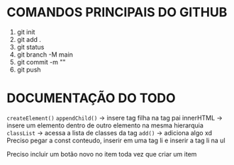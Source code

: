 # COMANDOS PRINCIPAIS DO GITHUB
1. git init 
2. git add .
3. git status
4. git branch -M main
5. git commit -m ""
6. git push 


# DOCUMENTAÇÃO DO TODO
`createElement()`
`appendChild()` -> insere tag filha na tag pai 
innerHTML -> insere um elemento dentro de outro elemento na mesma hierarquia
`classList` -> acessa a lista de classes da tag
`add()` -> adiciona algo xd
Preciso pegar a const conteudo, inserir em uma tag li e inserir a tag li na ul

Preciso incluir um botão novo no item toda vez que criar um item
